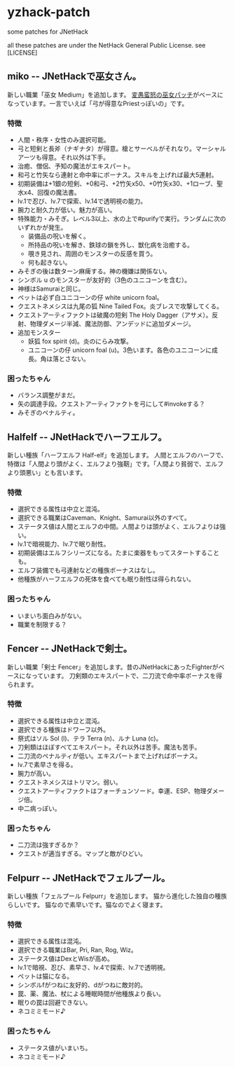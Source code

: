 # yzhack-patch
some patches for JNetHack

all these patches are under the NetHack General Public License. see [LICENSE]

## miko -- JNetHackで巫女さん。
新しい職業「巫女 Medium」を追加します。 [変愚蛮怒の巫女パッチ](http://menyou.s3.x-beat.com/)がベースになっています。一言でいえば「弓が得意なPriestっぽいの」です。

### 特徴
* 人間・秩序・女性のみ選択可能。
* 弓と短剣と長斧（ナギナタ）が得意。槍とサーベルがそれなり。マーシャルアーツも得意。それ以外は下手。
* 治癒、僧侶、予知の魔法がエキスパート。
* 和弓と竹矢なら連射と命中率にボーナス。スキルを上げれば最大5連射。
* 初期装備は+1銀の短剣、+0和弓、+2竹矢x50、+0竹矢x30、+1ローブ、聖水x4、回復の魔法書。
* lv.1で忍び、lv.7で探索、lv.14で透明視の能力。
* 腕力と耐久力が低い。魅力が高い。
* 特殊能力・みそぎ。レベル3以上、水の上で#purifyで実行。ランダムに次のいずれかが発生。
  * 装備品の呪いを解く。
  * 所持品の呪いを解き、鉄球の鎖を外し、獣化病を治癒する。
  * 覗き見され、周囲のモンスターの反感を買う。
  * 何も起きない。
* みそぎの後は数ターン麻痺する。神の機嫌は関係ない。
* シンボル u のモンスターが友好的（3色のユニコーンを含む）。
* 神様はSamuraiと同じ。
* ペットは必ず白ユニコーンの仔 white unicorn foal。
* クエストネメシスは九尾の狐 Nine Tailed Fox。炎ブレスで攻撃してくる。
* クエストアーティファクトは破魔の短剣 The Holy Dagger（アサメ）。反射、物理ダメージ半減、魔法防御、アンデッドに追加ダメージ。
* 追加モンスター
  * 妖狐 fox spirit (d)。炎のにらみ攻撃。
  * ユニコーンの仔 unicorn foal (u)。3色います。各色のユニコーンに成長。角は落とさない。

### 困ったちゃん
* バランス調整がまだ。
* 矢の調達手段。クエストアーティファクトを弓にして#invokeする？
* みそぎのペナルティ。


## Halfelf -- JNetHackでハーフエルフ。
新しい種族「ハーフエルフ Half-elf」を追加します。 人間とエルフのハーフで、特徴は「人間より頭がよく、エルフより強靭」です。「人間より貧弱で、エルフより頭悪い」とも言います。

### 特徴
* 選択できる属性は中立と混沌。
* 選択できる職業はCaveman、Knight、Samurai以外のすべて。
* ステータス値は人間とエルフの中間。人間よりは頭がよく、エルフよりは強い。
* lv.1で暗視能力、lv.7で眠り耐性。
* 初期装備はエルフシリーズになる。たまに楽器をもってスタートすることも。
* エルフ装備でも弓連射などの種族ボーナスはなし。
* 他種族がハーフエルフの死体を食べても眠り耐性は得られない。

### 困ったちゃん
* いまいち面白みがない。
* 職業を制限する？


## Fencer -- JNetHackで剣士。
新しい職業「剣士 Fencer」を追加します。昔のJNetHackにあったFighterがベースになっています。 刀剣類のエキスパートで、二刀流で命中率ボーナスを得られます。

### 特徴
* 選択できる属性は中立と混沌。
* 選択できる種族はドワーフ以外。
* 祭式はソル Sol (l)、テラ Terra (n)、ルナ Luna (c)。
* 刀剣類はほぼすべてエキスパート。それ以外は苦手。魔法も苦手。
* 二刀流のペナルティが低い。エキスパートまで上げればボーナス。
* lv.7で素早さを得る。
* 腕力が高い。
* クエストネメシスはトリマン。弱い。
* クエストアーティファクトはフォーチュンソード。幸運、ESP、物理ダメージ倍。
* 中二病っぽい。

### 困ったちゃん
* 二刀流は強すぎるか？
* クエストが適当すぎる。マップと敵がひどい。


## Felpurr -- JNetHackでフェルプール。
新しい種族「フェルプール Felpurr」を追加します。 猫から進化した独自の種族らしいです。 猫なので素早いです。猫なのでよく寝ます。

### 特徴
* 選択できる属性は混沌。
* 選択できる職業はBar, Pri, Ran, Rog, Wiz。
* ステータス値はDexとWisが高め。
* lv.1で暗視、忍び、素早さ、lv.4で探索、lv.7で透明視。
* ペットは猫になる。
* シンボルfがつねに友好的、dがつねに敵対的。
* 罠、薬、魔法、杖による睡眠時間が他種族より長い。
* 眠りの罠は回避できない。
* ネコミミモード♪

### 困ったちゃん
* ステータス値がいまいち。
* ネコミミモード♪
